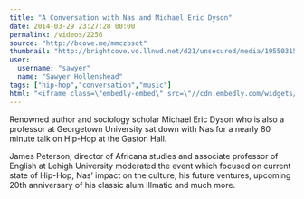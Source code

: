 ```yaml
---
title: "A Conversation with Nas and Michael Eric Dyson"
date: 2014-03-29 23:27:28 00:00
permalink: /videos/2256
source: "http://bcove.me/mmczbsot"
thumbnail: "http://brightcove.vo.llnwd.net/d21/unsecured/media/1955031552001/201403/985/1955031552001_3403118718001_nas-640-360.jpg?pubId=1955031552001"
user:
  username: "sawyer"
  name: "Sawyer Hollenshead"
tags: ["hip-hop","conversation","music"]
html: "<iframe class=\"embedly-embed\" src=\"//cdn.embedly.com/widgets/media.html?src=http%3A%2F%2Fc.brightcove.com%2Fservices%2Fviewer%2Ffederated_f9%3FisVid%3D1%26isUI%3D1&wmode=transparent&fv=%40videoPlayer%3D3402287935001%26autoStart%3Dfalse%26playerID%3D1954972954001%26domain%3Dembed%26dynamicStreaming%3Dtrue&url=http%3A%2F%2Flink.brightcove.com%2Fservices%2Fplayer%2Fbcpid1954972954001%3Fbckey%3DAQ%7E%7E%2CAAABxzD2EAE%7E%2ComXLTEHtYLffOiQDtScIhRSOO30nsBA4%26bctid%3D3402287935001&image=http%3A%2F%2Fbrightcove.vo.llnwd.net%2Fd21%2Funsecured%2Fmedia%2F1955031552001%2F201403%2F985%2F1955031552001_3403118718001_nas-640-360.jpg%3FpubId%3D1955031552001&key=daaebf4d9cdd46779200162d0ca86e20&type=application%2Fx-shockwave-flash&schema=brightcove\" width=\"480\" height=\"270\" scrolling=\"no\" frameborder=\"0\" allowfullscreen></iframe>"
---
```


Renowned author and sociology scholar Michael Eric Dyson who is also a professor at Georgetown University sat down with Nas for a nearly 80 minute talk on Hip-Hop at the Gaston Hall.

James Peterson, director of Africana studies and associate professor of English at Lehigh University moderated the event which focused on current state of Hip-Hop, Nas’ impact on the culture, his future ventures, upcoming 20th anniversary of his classic alum Illmatic and much more.